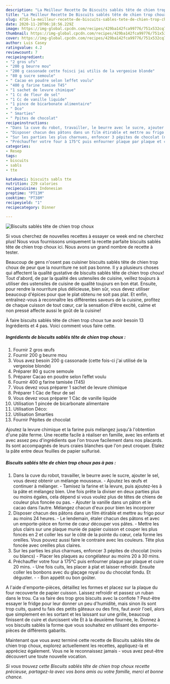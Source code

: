 ```yaml
---
description: "La Meilleur Recette De Biscuits sablés tête de chien trop choux"
title: "La Meilleur Recette De Biscuits sablés tête de chien trop choux"
slug: 4716-la-meilleur-recette-de-biscuits-sables-tete-de-chien-trop-choux
date: 2020-11-20T06:18:56.229Z
image: https://img-global.cpcdn.com/recipes/429ba142fca99776/751x532cq70/biscuits-sables-tete-de-chien-trop-choux-photo-principale-de-la-recette.jpg
thumbnail: https://img-global.cpcdn.com/recipes/429ba142fca99776/751x532cq70/biscuits-sables-tete-de-chien-trop-choux-photo-principale-de-la-recette.jpg
cover: https://img-global.cpcdn.com/recipes/429ba142fca99776/751x532cq70/biscuits-sables-tete-de-chien-trop-choux-photo-principale-de-la-recette.jpg
author: Luis Casey
ratingvalue: 4.2
reviewcount: 7
recipeingredient:
- "2 gros ufs"
- "200 g beurre mou"
- "200 g cassonade cette foisci jai utilis de la vergeoise blonde"
- "80 g sucre semoule"
- " Cacao en poudre selon leffet voulu"
- "400 g farine tamise T45"
- "1 sachet de levure chimique"
- "1 Cc de fleur de sel"
- "1 Cc de vanille liquide"
- "1 pince de bicarbonate alimentaire"
- " Dco"
- " Smarties"
- " Ppites de chocolat"
recipeinstructions:
- "Dans la cuve du robot, travailler, le beurre avec le sucre, ajouter le sel, vous devez obtenir un mélange mousseux. Ajoutez les œufs et continuer à mélanger. Tamisez la farine et la levure, puis ajoutez-les à la pâte et mélangez bien. Une fois prête la diviser en deux parties plus ou moins égales, cela dépend si vous voulez plus de têtes de chiens de couleur plus foncée ou pas. Ajouter la vanille dans un pâton et le cacao dans l’autre. Mélangez chacun d&#39;eux pour bien les incorporer"
- "Disposer chacun des pâtons dans un film étirable et mettre au frigo pour au moins 24 heures. Le lendemain, étaler chacun des pâtons et avec un emporte-pièce en forme de cœur découper vos pâtes. Mettre les plus clairs sur une plaque munie de papier cuisson et couper les plus foncés en 2 et coller les sur le côté de la pointe du cœur, cela forme les oreilles. Vous pouvez aussi faire le contraire avec les couleurs. Tête plus foncée avec oreilles plus claires."
- "Sur les parties les plus charnues, enfoncer 3 pépites de chocolat (noirs ou blancs) Placer les plaques au congélateur au moins 20 à 30 mins."
- "Préchauffer votre four à 175°C puis enfourner plaque par plaque et cuire 20 mins. Une fois cuits, les placer à plat et laisser refroidir. Ensuite coller les bonbons avec du glaçage royal ou du chocolat fondu. Et déguster.  Bon appétit ou bon goûter."
categories:
- Resep
tags:
- biscuits
- sabls
- tte

katakunci: biscuits sabls tte 
nutrition: 229 calories
recipecuisine: Indonesian
preptime: "PT13M"
cooktime: "PT38M"
recipeyield: "1"
recipecategory: Dinner

---
```



![Biscuits sablés tête de chien trop choux](https://img-global.cpcdn.com/recipes/429ba142fca99776/751x532cq70/biscuits-sables-tete-de-chien-trop-choux-photo-principale-de-la-recette.jpg)

Si vous cherchez de nouvelles recettes à essayer ce week end ne cherchez plus! Nous vous fournissons uniquement la recette parfaite biscuits sablés tête de chien trop choux ici. Nous avons un grand nombre de recette à tester.

Beaucoup de gens n'osent pas cuisiner biscuits sablés tête de chien trop choux de peur que la nourriture ne soit pas bonne. Il y a plusieurs choses qui affectent la qualité gustative de biscuits sablés tête de chien trop choux! Tout d'abord, de par la qualité des ustensiles de cuisine, veillez toujours à utiliser des ustensiles de cuisine de qualité toujours en bon état. Ensuite, pour rendre la nourriture plus délicieuse, bien sûr, vous devez utiliser beaucoup d'épices pour que le plat obtenu ne soit pas plat. Et enfin, entraînez-vous à reconnaître les différentes saveurs de la cuisine, profitez de chaque cuisson de tout cœur, car la sensation d'être excité, calme et non pressé affecte aussi le goût de la cuisine!

<!--inarticleads1-->

À faire biscuits sablés tête de chien trop choux tue avoir besoin 13 Ingrédients et 4 pas. Voici comment vous faire cette.

##### Ingrédients de biscuits sablés tête de chien trop choux :

1. Fournir 2 gros œufs
1. Fournir 200 g beurre mou
1. Vous avez besoin 200 g cassonade (cette fois-ci j&#39;ai utilisé de la vergeoise blonde)
1. Préparer 80 g sucre semoule
1. Préparer  Cacao en poudre selon l’effet voulu
1. Fournir 400 g farine tamisée (T45)
1. Vous devez vous préparer 1 sachet de levure chimique
1. Préparer 1 Càc de fleur de sel
1. Vous devez vous préparer 1 Càc de vanille liquide
1. Utilisation 1 pincée de bicarbonate alimentaire
1. Utilisation  Déco:
1. Utilisation  Smarties
1. Fournir  Pépites de chocolat


Ajoutez la levure chimique et la farine puis mélangez jusqu&#39;à l&#39;obtention d&#39;une pâte ferme. Une recette facile à réaliser en famille, avec les enfants et avec assez peu d&#39;ingrédients que l&#39;on trouve facilement dans nos placards. Ils sont accompagnés de leurs craies blanches que l&#39;on peut croquer. Etalez la pâte entre deux feuilles de papier sulfurisé. 

<!--inarticleads2-->

##### Biscuits sablés tête de chien trop choux pas à pas :

1. Dans la cuve du robot, travailler, le beurre avec le sucre, ajouter le sel, vous devez obtenir un mélange mousseux. - Ajoutez les œufs et continuer à mélanger. - Tamisez la farine et la levure, puis ajoutez-les à la pâte et mélangez bien. Une fois prête la diviser en deux parties plus ou moins égales, cela dépend si vous voulez plus de têtes de chiens de couleur plus foncée ou pas. - Ajouter la vanille dans un pâton et le cacao dans l’autre. Mélangez chacun d&#39;eux pour bien les incorporer
1. Disposer chacun des pâtons dans un film étirable et mettre au frigo pour au moins 24 heures. - Le lendemain, étaler chacun des pâtons et avec un emporte-pièce en forme de cœur découper vos pâtes. - Mettre les plus clairs sur une plaque munie de papier cuisson et couper les plus foncés en 2 et coller les sur le côté de la pointe du cœur, cela forme les oreilles. Vous pouvez aussi faire le contraire avec les couleurs. Tête plus foncée avec oreilles plus claires.
1. Sur les parties les plus charnues, enfoncer 3 pépites de chocolat (noirs ou blancs) - Placer les plaques au congélateur au moins 20 à 30 mins.
1. Préchauffer votre four à 175°C puis enfourner plaque par plaque et cuire 20 mins. - Une fois cuits, les placer à plat et laisser refroidir. Ensuite coller les bonbons avec du glaçage royal ou du chocolat fondu. Et déguster. -  - Bon appétit ou bon goûter.


A l&#39;aide d&#39;emporte-pièces, détaillez les formes et placez sur la plaque du four recouverte de papier cuisson. Laissez refroidir et passez un ruban dans le trou. Ca va faire des trop gros biscuits avec la confiote ? Peut-être essayer le fridge pour leur donner un peu d&#39;humidité, mais sinon ils sont trop cuits, quand tu fais des petits gâteaux ou des fins, faut avoir l&#39;oeil, alors que simplement en les sortant et les laissant sur une grille, beaucoup finissent de cuire et durcissent vite Et à la deuxième fournée, le. Donnez à vos biscuits sablés la forme que vous souhaitez en utilisant des emporte-pièces de différents gabarits. 

<!--inarticleads1-->

<p>
Maintenant que vous avez terminé cette recette de Biscuits sablés tête de chien trop choux, explorez actuellement les recettes, appliquez-la et appréciez également. Vous ne le reconnaissez jamais - vous avez peut-être découvert une toute nouvelle vocation.
</p>

<p>
<i>Si vous trouvez cette Biscuits sablés tête de chien trop choux recette précieuse, partagez-la avec vos bons amis ou votre famille, merci et bonne chance.</i>
</p>
